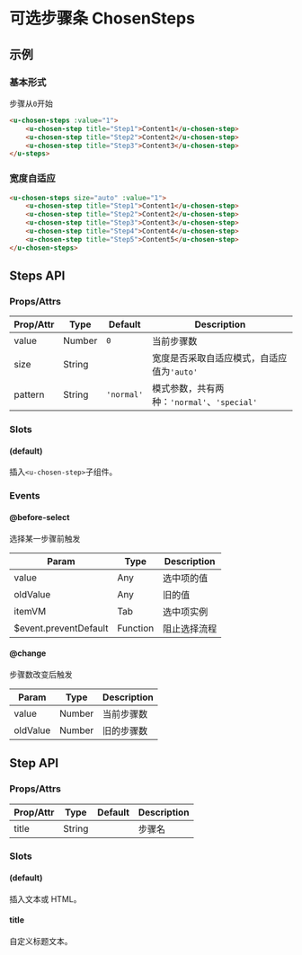 # 可选步骤条 ChosenSteps

## 示例
### 基本形式

步骤从`0`开始

```html
<u-chosen-steps :value="1">
    <u-chosen-step title="Step1">Content1</u-chosen-step>
    <u-chosen-step title="Step2">Content2</u-chosen-step>
    <u-chosen-step title="Step3">Content3</u-chosen-step>
</u-steps>
```

### 宽度自适应

``` html
<u-chosen-steps size="auto" :value="1">
    <u-chosen-step title="Step1">Content1</u-chosen-step>
    <u-chosen-step title="Step2">Content2</u-chosen-step>
    <u-chosen-step title="Step3">Content3</u-chosen-step>
    <u-chosen-step title="Step4">Content4</u-chosen-step>
    <u-chosen-step title="Step5">Content5</u-chosen-step>
</u-chosen-steps>
```

## Steps API
### Props/Attrs
| Prop/Attr | Type | Default | Description |
| --------- | ---- | ------- | ----------- |
| value | Number | `0` | 当前步骤数 |
| size | String |  | 宽度是否采取自适应模式，自适应值为`'auto'` |
| pattern | String | `'normal'` | 模式参数，共有两种：`'normal'`、`'special'` |

### Slots

#### (default)

插入`<u-chosen-step>`子组件。

### Events

#### @before-select

选择某一步骤前触发

| Param | Type | Description |
| ----- | ---- | ----------- |
| value | Any | 选中项的值 |
| oldValue | Any | 旧的值 |
| itemVM | Tab | 选中项实例 |
| $event.preventDefault | Function | 阻止选择流程 |

#### @change

步骤数改变后触发

| Param | Type | Description |
| ----- | ---- | ----------- |
| value | Number | 当前步骤数 |
| oldValue | Number | 旧的步骤数 |


## Step API
### Props/Attrs
| Prop/Attr | Type | Default | Description |
| --------- | ---- | ------- | ----------- |
| title | String |  | 步骤名 |

### Slots

#### (default)

插入文本或 HTML。

#### title

自定义标题文本。

